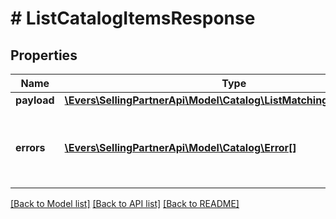 # # ListCatalogItemsResponse

## Properties

Name | Type | Description | Notes
------------ | ------------- | ------------- | -------------
**payload** | [**\Evers\SellingPartnerApi\Model\Catalog\ListMatchingItemsResponse**](ListMatchingItemsResponse.md) |  | [optional]
**errors** | [**\Evers\SellingPartnerApi\Model\Catalog\Error[]**](Error.md) | A list of error responses returned when a request is unsuccessful. | [optional]

[[Back to Model list]](../../README.md#models) [[Back to API list]](../../README.md#endpoints) [[Back to README]](../../README.md)
